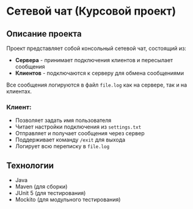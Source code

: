 # Сетевой чат (Курсовой проект)

## Описание проекта

Проект представляет собой консольный сетевой чат, состоящий из:
- **Сервера** - принимает подключения клиентов и пересылает сообщения
- **Клиентов** - подключаются к серверу для обмена сообщениями

Все сообщения логируются в файл `file.log` как на сервере, так и на клиентах.

### Клиент:
- Позволяет задать имя пользователя
- Читает настройки подключения из `settings.txt`
- Отправляет и получает сообщения через сервер
- Поддерживает команду `/exit` для выхода
- Логирует всю переписку в `file.log`

## Технологии

- Java
- Maven (для сборки)
- JUnit 5 (для тестирования)
- Mockito (для модульного тестирования)
